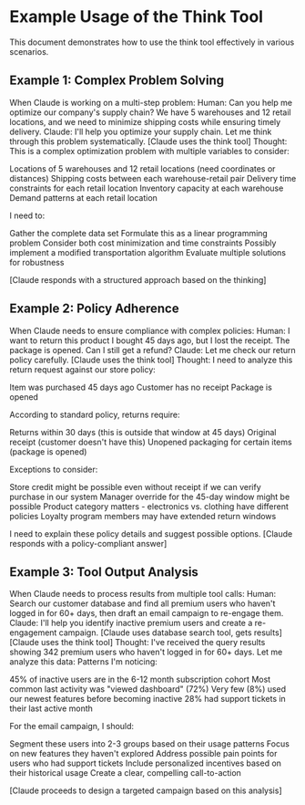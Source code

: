 # Example Usage of the Think Tool

This document demonstrates how to use the think tool effectively in various scenarios.

## Example 1: Complex Problem Solving

When Claude is working on a multi-step problem:
Human: Can you help me optimize our company's supply chain? We have 5 warehouses and 12 retail locations, and we need to minimize shipping costs while ensuring timely delivery.
Claude: I'll help you optimize your supply chain. Let me think through this problem systematically.
[Claude uses the think tool]
Thought: This is a complex optimization problem with multiple variables to consider:

Locations of 5 warehouses and 12 retail locations (need coordinates or distances)
Shipping costs between each warehouse-retail pair
Delivery time constraints for each retail location
Inventory capacity at each warehouse
Demand patterns at each retail location

I need to:

Gather the complete data set
Formulate this as a linear programming problem
Consider both cost minimization and time constraints
Possibly implement a modified transportation algorithm
Evaluate multiple solutions for robustness

[Claude responds with a structured approach based on the thinking]

## Example 2: Policy Adherence

When Claude needs to ensure compliance with complex policies:
Human: I want to return this product I bought 45 days ago, but I lost the receipt. The package is opened. Can I still get a refund?
Claude: Let me check our return policy carefully.
[Claude uses the think tool]
Thought: I need to analyze this return request against our store policy:

Item was purchased 45 days ago
Customer has no receipt
Package is opened

According to standard policy, returns require:

Returns within 30 days (this is outside that window at 45 days)
Original receipt (customer doesn't have this)
Unopened packaging for certain items (package is opened)

Exceptions to consider:

Store credit might be possible even without receipt if we can verify purchase in our system
Manager override for the 45-day window might be possible
Product category matters - electronics vs. clothing have different policies
Loyalty program members may have extended return windows

I need to explain these policy details and suggest possible options.
[Claude responds with a policy-compliant answer]

## Example 3: Tool Output Analysis

When Claude needs to process results from multiple tool calls:
Human: Search our customer database and find all premium users who haven't logged in for 60+ days, then draft an email campaign to re-engage them.
Claude: I'll help you identify inactive premium users and create a re-engagement campaign.
[Claude uses database search tool, gets results]
[Claude uses the think tool]
Thought: I've received the query results showing 342 premium users who haven't logged in for 60+ days. Let me analyze this data:
Patterns I'm noticing:

45% of inactive users are in the 6-12 month subscription cohort
Most common last activity was "viewed dashboard" (72%)
Very few (8%) used our newest features before becoming inactive
28% had support tickets in their last active month

For the email campaign, I should:

Segment these users into 2-3 groups based on their usage patterns
Focus on new features they haven't explored
Address possible pain points for users who had support tickets
Include personalized incentives based on their historical usage
Create a clear, compelling call-to-action

[Claude proceeds to design a targeted campaign based on this analysis] 